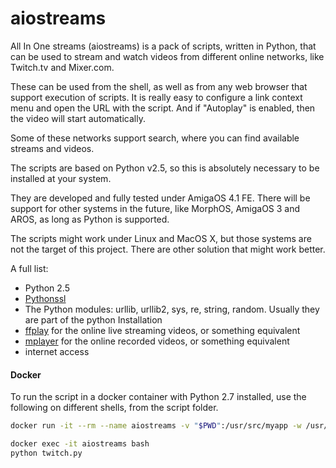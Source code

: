 # aiostreams
All In One streams (aiostreams) is a pack of scripts, written in Python, that can be used to stream and watch videos from different online networks, like Twitch.tv and Mixer.com.

These can be used from the shell, as well as from any web browser that support execution of scripts. It is really easy to configure a link context menu and open the URL with the script. And if "Autoplay" is enabled, then the video will start automatically.

Some of these networks support search, where you can find available streams and videos.

The scripts are based on Python v2.5, so this is absolutely necessary to be installed at your system.

They are developed and fully tested under AmigaOS 4.1 FE. There will be support for other systems in the future, like MorphOS, AmigaOS 3 and AROS, as long as Python is supported. 

The scripts might work under Linux and MacOS X, but those systems are not the target of this project. There are other solution that might work better.

A full list:
* Python 2.5
* [Pythonssl][1]
* The Python modules: urllib, urllib2, sys, re, string, random. Usually they are part of the python Installation
* [ffplay][2] for the online live streaming videos, or something equivalent
* [mplayer][3] for the online recorded videos, or something equivalent
* internet access

#### Docker
To run the script in a docker container with Python 2.7 installed, use the following on different shells, from the script folder.

```bash
docker run -it --rm --name aiostreams -v "$PWD":/usr/src/myapp -w /usr/src/myapp python:2
```
```bash
docker exec -it aiostreams bash
python twitch.py
```

[1]: http://os4depot.net/?function=showfile&file=library/misc/pythonssl.lha
[2]: http://os4depot.net/?function=showfile&file=video/convert/ffmpeg.lha
[3]: http://os4depot.net/index.php?function=search&tool=simple&f_fields=mplayer
[blog]: https://walkero.gr